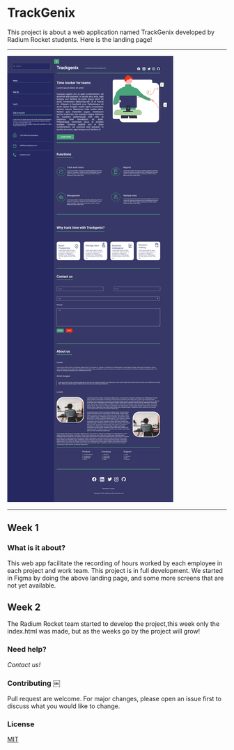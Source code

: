 # TrackGenix

This project is about a web application named TrackGenix developed by 
Radium Rocket students.
Here is the landing page!
______________________________________
![alt text](./week-02/img/Landing-Desktop-SideBar.png)
______________________________________
## Week 1

### What is it about?
This web app facilitate the recording of hours worked by each employee in each project and work team.
This project is in full development. We started in Figma by doing the above landing page, and some more screens that are not yet available.


## Week 2

The Radium Rocket team started to develop the project,this week only the index.html was made, but as the weeks go by the project will grow!

### Need help?
*Contact us!*

### Contributing ￼

Pull request are welcome. For major changes, please open an issue first to discuss what you would like to change.

### License
[MIT](https://choosealicense.com/license/mit/)


